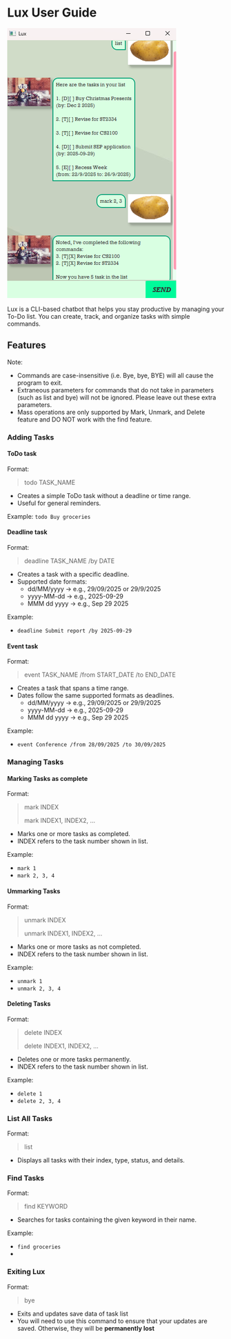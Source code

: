 # Lux User Guide

![Sample image of the Ui](Ui.png)

Lux is a CLI-based chatbot that helps you stay productive by managing your To-Do list.
You can create, track, and organize tasks with simple commands.

## Features
Note:
- Commands are case-insensitive (i.e. Bye, bye, BYE) will all cause the program to exit.
- Extraneous parameters for commands that do not take in parameters (such as list and bye) will not be ignored. Please
leave out these extra parameters.
- Mass operations are only supported by Mark, Unmark, and Delete feature and DO NOT work with the find feature.

### Adding Tasks

#### ToDo task
Format: 
> todo TASK_NAME

- Creates a simple ToDo task without a deadline or time range.
- Useful for general reminders.

Example: `todo Buy groceries`

#### Deadline task
Format:
> deadline TASK_NAME /by DATE


- Creates a task with a specific deadline.
- Supported date formats:
  - dd/MM/yyyy → e.g., 29/09/2025 or 29/9/2025
  - yyyy-MM-dd → e.g., 2025-09-29
  - MMM dd yyyy → e.g., Sep 29 2025

Example:
- `deadline Submit report /by 2025-09-29`

#### Event task
Format:
> event TASK_NAME /from START_DATE /to END_DATE

- Creates a task that spans a time range.
- Dates follow the same supported formats as deadlines.
    - dd/MM/yyyy → e.g., 29/09/2025 or 29/9/2025
    - yyyy-MM-dd → e.g., 2025-09-29
    - MMM dd yyyy → e.g., Sep 29 2025

Example:
- `event Conference /from 28/09/2025 /to 30/09/2025`

### Managing Tasks

#### Marking Tasks as complete
Format:
> mark INDEX 
> 
> mark INDEX1, INDEX2, ...

- Marks one or more tasks as completed.
- INDEX refers to the task number shown in list.

Example: 
- `mark 1`
- `mark 2, 3, 4`

#### Ummarking Tasks
Format:
> unmark INDEX 
> 
> unmark INDEX1, INDEX2, ...

- Marks one or more tasks as not completed.
- INDEX refers to the task number shown in list.

Example:
- `unmark 1`
- `unmark 2, 3, 4`

#### Deleting Tasks
Format:
> delete INDEX
>
> delete INDEX1, INDEX2, ...

- Deletes one or more tasks permanently.
- INDEX refers to the task number shown in list.

Example:
- `delete 1`
- `delete 2, 3, 4`

### List All Tasks
Format:
> list

- Displays all tasks with their index, type, status, and details.

### Find Tasks
Format:
> find KEYWORD

- Searches for tasks containing the given keyword in their name.

Example:
- `find groceries`
- 
### Exiting Lux
Format: 
> bye

- Exits and updates save data of task list
- You will need to use this command to ensure that your updates are saved. Otherwise, they will be **permanently lost**